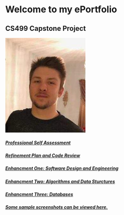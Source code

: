 # Welcome to my ePortfolio

## CS499 Capstone Project 

![PersonalImage](20200404_200651.jpg)
##### [Professional Self Assessment](/ProfessionalSelfAssessment.md)
##### [Refinement Plan and Code Review](/RefinementPlanAndCodeReview.md)
##### [Enhancment One: Software Design and Engineering](/EnhancementOne.md)
##### [Enhancment Two: Algorithms and Data Sturctures](/EnhancementTwo.md)
##### [Enhancment Three: Databases](/EnhancementThree.md)
##### [Some sample screenshots can be viewed here.](/Samples.md)
